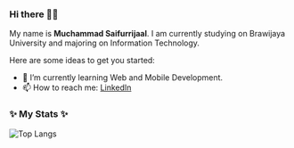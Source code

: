 ### Hi there 👋👋

My name is **Muchammad Saifurrijaal**. I am currently studying on Brawijaya University and majoring on Information Technology.

Here are some ideas to get you started:

- 🌱 I’m currently learning Web and Mobile Development.
- 📫 How to reach me: [LinkedIn](https://www.linkedin.com/in/muchammad-saifurrijaal)


### ✨ My Stats ✨

![Top Langs](https://github-readme-stats.vercel.app/api/top-langs/?username=msaifurrijaal&theme=tokyonight&layout=compact)



